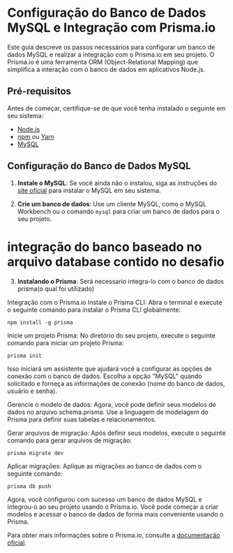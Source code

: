 # Configuração do Banco de Dados MySQL e Integração com Prisma.io

Este guia descreve os passos necessários para configurar um banco de dados MySQL e realizar a integração com o Prisma.io em seu projeto. O Prisma.io é uma ferramenta ORM (Object-Relational Mapping) que simplifica a interação com o banco de dados em aplicativos Node.js.

## Pré-requisitos

Antes de começar, certifique-se de que você tenha instalado o seguinte em seu sistema:

- [Node.js](https://nodejs.org/)
- [npm](https://www.npmjs.com/) ou [Yarn](https://yarnpkg.com/)
- [MySQL](https://www.mysql.com/)

## Configuração do Banco de Dados MySQL

1. **Instale o MySQL**: Se você ainda não o instalou, siga as instruções do [site oficial](https://dev.mysql.com/downloads/installer/) para instalar o MySQL em seu sistema.

2. **Crie um banco de dados**: Use um cliente MySQL, como o MySQL Workbench ou o comando `mysql` para criar um banco de dados para o seu projeto.

# integração do banco baseado no arquivo database contido no desafio 

3. **Instalando o Prisma**:  Será necessario integra-lo com o banco de dados prisma(o qual foi utilizado)
   
Integração com o Prisma.io
Instale o Prisma CLI: Abra o terminal e execute o seguinte comando para instalar o Prisma CLI globalmente:
```
npm install -g prisma
```

Inicie um projeto Prisma: No diretório do seu projeto, execute o seguinte comando para iniciar um projeto Prisma:


```
prisma init
```
Isso iniciará um assistente que ajudará você a configurar as opções de conexão com o banco de dados. Escolha a opção "MySQL" quando solicitado e forneça as informações de conexão (nome do banco de dados, usuário e senha).

Gerencie o modelo de dados: Agora, você pode definir seus modelos de dados no arquivo schema.prisma. Use a linguagem de modelagem do Prisma para definir suas tabelas e relacionamentos.

Gerar arquivos de migração: Após definir seus modelos, execute o seguinte comando para gerar arquivos de migração:

```
prisma migrate dev
```
Aplicar migrações: Aplique as migrações ao banco de dados com o seguinte comando:

```
prisma db push
```
Agora, você configurou com sucesso um banco de dados MySQL e integrou-o ao seu projeto usando o Prisma.io. Você pode começar a criar modelos e acessar o banco de dados de forma mais conveniente usando o Prisma.

Para obter mais informações sobre o Prisma.io, consulte a [documentação oficial](https://www.prisma.io/docs).
